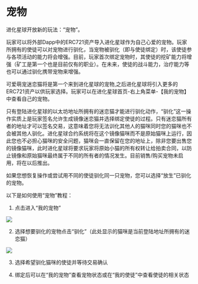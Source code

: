 # 宠物

进化星球开放新的玩法：“宠物”。

玩家可以将外部Dapp中的ERC721资产导入进化星球作为自己心爱的宠物。玩家所拥有的使徒可以对宠物进行驯化，当宠物被驯化（即与使徒绑定）时，该使徒参与各项活动的能力将会增强。目前，玩家首次绑定宠物时，其使徒的挖矿能力将增强（矿工是第一个也是目前仅有的职业）。在未来，使徒的战斗能力，治疗能力等也可以通过驯化携带宠物来增强。

可爱萌宠迷恋猫将是第一个来到进化星球的宠物,之后进化星球将引入更多的ERC721资产以供玩家选择。玩家可以在进化星球首页-右上角菜单-【我的宠物】中查看自己的宠物。

只有登陆进化星球的以太坊地址所拥有的迷恋猫才能进行驯化动作，“驯化”这一操作实质上是玩家签名允许生成镜像迷恋猫并选择绑定使徒的过程。只有迷恋猫所有者的地址才可以签名交易，这意味着您将无法训化其他人的猫咪同时您的猫咪也不会被其他人驯化。进化星球合约系统将在这个镜像猫咪而不是原始猫咪上运行，因此您也不必担心猫咪的安全问题，猫咪会一直保留在您的地址上，除非您要出售您的镜像猫咪，此时进化星球将要求玩家将原始小猫的所有权转让给拍卖合同，以防止镜像和原始猫咪最终属于不同的所有者的情况发生。目前销售/购买宠物未启用，将在以后推出。

如果您想恢复操作或尝试用不同的使徒驯化同一只宠物，您可以选择“放生”已驯化的宠物。

以下是如何使用“宠物”教程：

1. 点击进入“我的宠物”

![](https://evolutionland.zendesk.com/hc/article_attachments/360026887073/mceclip0.png)

2. 选择想要驯化的宠物点击“驯化”（此处显示的猫咪是当前登陆地址所拥有的迷恋猫）

![](https://evolutionland.zendesk.com/hc/article_attachments/360026887193/mceclip1.png)

3. 选择希望驯化猫咪的使徒并等待交易确认

4. 绑定后可以在“我的宠物”查看宠物状态或在“我的使徒”中查看使徒的相关状态

